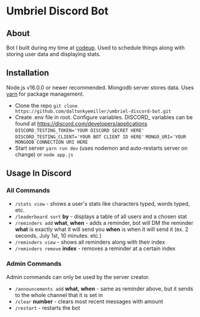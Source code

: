 # Umbriel Discord Bot

## About

Bot I built during my time at [codeup](https://codeup.com/). Used to schedule things along with storing user data and
displaying stats.

## Installation

Node.js v16.0.0 or newer recommended. Mongodb server stores data.
Uses [yarn](https://classic.yarnpkg.com/lang/en/docs/install) for package management.

- Clone the repo
  `git clone https://github.com/daltonkyemiller/umbriel-discord-bot.git`
- Create .env file in root. Configure variables. DISCORD_ variables can be found
  at https://discord.com/developers/applications
  `DISCORD_TESTING_TOKEN='YOUR DISCORD SECRET HERE'`
  `DISCORD_TESTING_CLIENT='YOUR BOT CLIENT ID HERE'`
  `MONGO_URI='YOUR MONGODB CONNECTION URI HERE`
- Start server
  `yarn run dev` (uses nodemon and auto-restarts server on change)
  or
  `node app.js`

## Usage In Discord

### All Commands

- `/stats view` - shows a user's stats like characters typed, words typed, etc.
- `/leaderboard sort` **by** - displays a table of all users and a chosen stat
- `/reminders add` **what**, **when** - adds a reminder, bot will DM the reminder **what** is exactly what it will send
  you **when** is when it will send it (ex. 2 seconds, July 1st, 10 minutes. etc.)
- `/reminders view` - shows all reminders along with their index
- `/reminders remove` **index** - removes a reminder at a certain index

### Admin Commands

Admin commands can only be used by the server creator.

- `/announcements add` **what**, **when** - same as reminder above, but it sends to the whole channel that it is set in
- `/clear` **number** - clears most recent messages with amount
- `/restart` - restarts the bot
